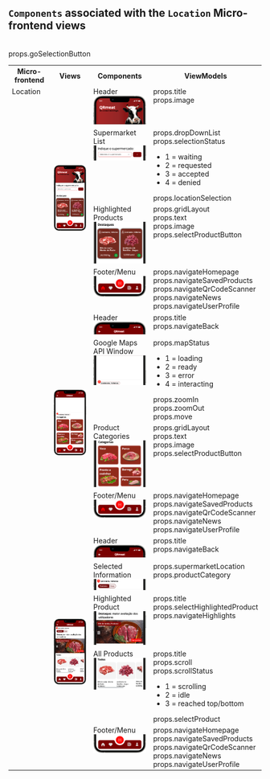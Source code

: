 ## `Components` associated with the `Location` Micro-frontend views

<table>
  <tr>
    <th>Micro-frontend</th>
    <th>Views</th>
    <th>Components</th>
    <th>ViewModels</th>
  </tr>
  <tr>
    <td rowspan="13" style="vertical-align: top;">Location</td>
    <td rowspan="4">
      <img src="https://github.com/DuarteVDG/aw-project/blob/main/views/View8.png?raw=true" style="width: 150px; height: auto;" />
    </td>
    <td style="vertical-align: top;">Header<br>
    <img src="https://github.com/DuarteVDG/aw-project/blob/main/components/images/Location1.png?raw=true" style="width: 150px; height: auto;" /></td>
    <td style="vertical-align: top;">props.title<br>props.image</td>
  </tr>
  </td>
    <td style="vertical-align: top;">Supermarket List<br>
   <img src="https://github.com/DuarteVDG/aw-project/blob/main/components/images/Location2.png?raw=true" style="width: 150px; height: auto;" /></td>
    <td style="vertical-align: top;">props.dropDownList<br>props.selectionStatus<br>  <ul>
    <li>1 = waiting</li>
    <li>2 = requested</li>
    <li>3 = accepted</li>
    <li>4 = denied</li>
  </ul>props.locationSelection

  
 
</td>

  </ul><br>props.goSelectionButton</td>
  </tr>
   </td>
    <td style="vertical-align: top;">Highlighted Products<br>
   <img src="https://github.com/DuarteVDG/aw-project/blob/main/components/images/Location3.png?raw=true" style="width: 150px; height: auto;" /></td>
    <td style="vertical-align: top;">props.gridLayout<br>props.text<br>props.image<br>props.selectProductButton</td>
  </tr>
  </td>
    <td style="vertical-align: top;">Footer/Menu<br>
  <img src="https://github.com/DuarteVDG/aw-project/blob/main/components/images/Location4.png?raw=true" style="width: 150px; height: auto;" /></td>
    <td style="vertical-align: top;">props.navigateHomepage<br>props.navigateSavedProducts<br>props.navigateQrCodeScanner<br>props.navigateNews<br>props.navigateUserProfile</td>
  </tr>
    <tr>
    <td rowspan="4">
      <img src="https://github.com/DuarteVDG/aw-project/blob/main/views/View7.png?raw=true" style="width: 150px; height: auto;" />
    </td>
    <td style="vertical-align: top;">Header<br>
    <img src="https://github.com/DuarteVDG/aw-project/blob/main/components/images/Location5.png?raw=true" style="width: 150px; height: auto;" /></td>
    <td style="vertical-align: top;">props.title<br>props.navigateBack</td>
  </tr>
  <tr>
    <td style="vertical-align: top;">Google Maps API Window<br>
    <img src="https://github.com/DuarteVDG/aw-project/blob/main/components/images/Location6.png?raw=true" style="width: 150px; height: auto;" /></td>
    <td style="vertical-align: top;">props.mapStatus
    <ul>
      <li>1 = loading</li>
    <li>2 = ready</li>
    <li>3 = error</li>
    <li>4 = interacting</li>
    </ul>
props.zoomIn<br>props.zoomOut<br>props.move</td>
  </tr>
  <tr>
    <td style="vertical-align: top;">Product Categories<br>
    <img src="https://github.com/DuarteVDG/aw-project/blob/main/components/images/Location7.png?raw=true" style="width: 150px; height: auto;" /></td>
    <td style="vertical-align: top;">props.gridLayout<br>props.text<br>props.image<br>props.selectProductButton</td>
  </tr>
  <tr>
    <td style="vertical-align: top;">Footer/Menu<br>
    <img src="https://github.com/DuarteVDG/aw-project/blob/main/components/images/Location8.png?raw=true" style="width: 150px; height: auto;" /></td>
    <td style="vertical-align: top;">props.navigateHomepage<br>props.navigateSavedProducts<br>props.navigateQrCodeScanner<br>props.navigateNews<br>props.navigateUserProfile</td>
  </tr>
    <tr>
    <td rowspan="5">
      <img src="https://github.com/DuarteVDG/aw-project/blob/main/views/View16.png?raw=true" style="width: 150px; height: auto;" />
        </td>
    <td style="vertical-align: top;">Header<br>
    <img src="https://github.com/DuarteVDG/aw-project/blob/main/components/images/Location9.png?raw=true" style="width: 150px; height: auto;" /></td>
    <td style="vertical-align: top;">props.title<br>props.navigateBack</td>
  </tr>
  <tr>
    <td style="vertical-align: top;">Selected Information<br>
    <img src="https://github.com/DuarteVDG/aw-project/blob/main/components/images/Location10.png?raw=true" style="width: 150px; height: auto;" /></td>
    <td style="vertical-align: top;">props.supermarketLocation<br>props.productCategory</td>
  </tr>
  <tr>
    <td style="vertical-align: top;">Highlighted Product<br>
    <img src="https://github.com/DuarteVDG/aw-project/blob/main/components/images/Location11.png?raw=true" style="width: 150px; height: auto;" /></td>
    <td style="vertical-align: top;">props.title<br>props.selectHighlightedProduct<br>props.navigateHighlights</td>
  </tr>
  <tr>
    <td style="vertical-align: top;">All Products<br>
    <img src="https://github.com/DuarteVDG/aw-project/blob/main/components/images/Location12.png?raw=true" style="width: 150px; height: auto;" /></td>
    <td style="vertical-align: top;">props.title<br>props.scroll<br>props.scrollStatus
      <ul>
    <li>1 = scrolling</li>
    <li>2 = idle</li>
    <li>3 = reached top/bottom</li>
  </ul>
      props.selectProduct</td>
  </tr>
  <tr>
    <td style="vertical-align: top;">Footer/Menu<br>
    <img src="https://github.com/DuarteVDG/aw-project/blob/main/components/images/Location13.png?raw=true" style="width: 150px; height: auto;" /></td>
    <td style="vertical-align: top;">props.navigateHomepage<br>props.navigateSavedProducts<br>props.navigateQrCodeScanner<br>props.navigateNews<br>props.navigateUserProfile</td>
  </tr>
</table>
